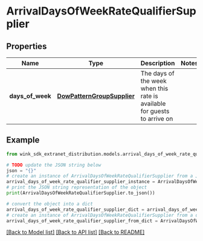 # ArrivalDaysOfWeekRateQualifierSupplier


## Properties

Name | Type | Description | Notes
------------ | ------------- | ------------- | -------------
**days_of_week** | [**DowPatternGroupSupplier**](DowPatternGroupSupplier.md) | The days of the week when this rate is available for guests to arrive on | 

## Example

```python
from wink_sdk_extranet_distribution.models.arrival_days_of_week_rate_qualifier_supplier import ArrivalDaysOfWeekRateQualifierSupplier

# TODO update the JSON string below
json = "{}"
# create an instance of ArrivalDaysOfWeekRateQualifierSupplier from a JSON string
arrival_days_of_week_rate_qualifier_supplier_instance = ArrivalDaysOfWeekRateQualifierSupplier.from_json(json)
# print the JSON string representation of the object
print(ArrivalDaysOfWeekRateQualifierSupplier.to_json())

# convert the object into a dict
arrival_days_of_week_rate_qualifier_supplier_dict = arrival_days_of_week_rate_qualifier_supplier_instance.to_dict()
# create an instance of ArrivalDaysOfWeekRateQualifierSupplier from a dict
arrival_days_of_week_rate_qualifier_supplier_from_dict = ArrivalDaysOfWeekRateQualifierSupplier.from_dict(arrival_days_of_week_rate_qualifier_supplier_dict)
```
[[Back to Model list]](../README.md#documentation-for-models) [[Back to API list]](../README.md#documentation-for-api-endpoints) [[Back to README]](../README.md)


